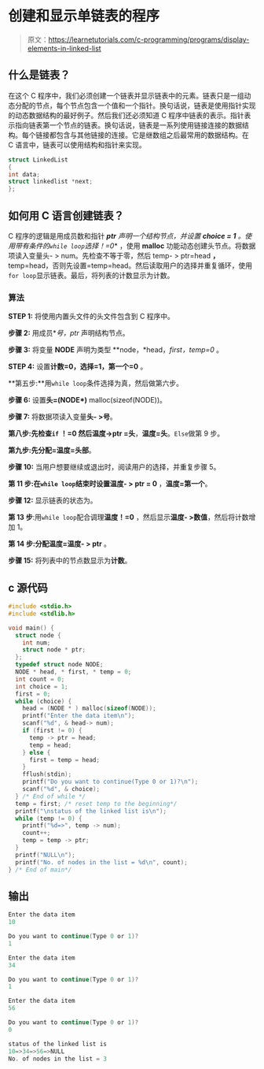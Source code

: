 # 创建和显示单链表的程序

> 原文：<https://learnetutorials.com/c-programming/programs/display-elements-in-linked-list>

## 什么是链表？

在这个 C 程序中，我们必须创建一个链表并显示链表中的元素。链表只是一组动态分配的节点，每个节点包含一个值和一个指针。换句话说，链表是使用指针实现的动态数据结构的最好例子。然后我们还必须知道 C 程序中链表的表示。指针表示指向链表第一个节点的链表。换句话说，链表是一系列使用链接连接的数据结构。每个链接都包含与其他链接的连接。它是继数组之后最常用的数据结构。在 C 语言中，链表可以使用结构和指针来实现。

```c
struct LinkedList
{
int data;
struct linkedlist *next;
};

```

## 如何用 C 语言创建链表？

C 程序的逻辑是用成员数和指针 ***ptr** 声明一个结构节点，并设置 **choice = 1** 。使用带有条件**的`while loop`选择！=0** ，使用 **malloc** 功能动态创建头节点。将数据项读入变量头- > num。先检查不等于零，然后 temp- > ptr=head **，** temp=head，否则先设置=temp=head。然后读取用户的选择并重复循环，使用`for loop`显示链表。最后，将列表的计数显示为计数。

### 算法

**STEP 1:** 将使用内置头文件的头文件包含到 C 程序中。

**步骤 2:** 用成员**号，*ptr** 声明结构节点。

**步骤 3:** 将变量 **NODE** 声明为类型 **node，*head，*first，*temp=0** 。

**STEP 4:** 设置**计数=0，选择=1，第一个=0** 。

**第五步:**用`while loop`条件选择为真，然后做第六步。

**步骤 6:** 设置**头=(NODE*)** malloc(sizeof(NODE))。

**步骤 7:** 将数据项读入变量**头- >号**。

**第八步:**先检查`if` **！=0** 然后**温度->ptr =头**，**温度=头**。`Else`做第 9 步。

**第九步:**先分配**=温度=头部**。

**步骤 10:** 当用户想要继续或退出时，阅读用户的选择，并重复步骤 5。

**第 11 步:**在`while loop`结束时设置**温度- > ptr = 0** ，**温度=第一个**。

**步骤 12:** 显示链表的状态为。

**第 13 步**:用`while loop`配合调理**温度！=0** ，然后显示**温度- >数值**，然后将计数增加 1。

**第 14 步:**分配**温度=温度- > ptr** 。

**步骤 15:** 将列表中的节点数显示为**计数**。

## c 源代码

```c
#include <stdio.h>
#include <stdlib.h>

void main() {
  struct node {
    int num;
    struct node * ptr;
  };
  typedef struct node NODE;
  NODE * head, * first, * temp = 0;
  int count = 0;
  int choice = 1;
  first = 0;
  while (choice) {
    head = (NODE * ) malloc(sizeof(NODE));
    printf("Enter the data item\n");
    scanf("%d", & head-> num);
    if (first != 0) {
      temp -> ptr = head;
      temp = head;
    } else {
      first = temp = head;
    }
    fflush(stdin);
    printf("Do you want to continue(Type 0 or 1)?\n");
    scanf("%d", & choice);
  } /* End of while */ 
  temp = first; /* reset temp to the beginning*/
  printf("\nstatus of the linked list is\n");
  while (temp != 0) {
    printf("%d=>", temp -> num);
    count++;
    temp = temp -> ptr;
  }
  printf("NULL\n");
  printf("No. of nodes in the list = %d\n", count);
} /* End of main*/

```

## 输出

```c
Enter the data item
10

Do you want to continue(Type 0 or 1)?
1

Enter the data item
34

Do you want to continue(Type 0 or 1)?
1

Enter the data item
56

Do you want to continue(Type 0 or 1)?
0

status of the linked list is
10=>34=>56=>NULL
No. of nodes in the list = 3
```